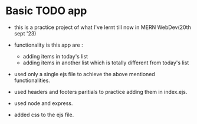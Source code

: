 # Basic TODO app

- this is a practice project of what I've lernt till now in MERN WebDev(20th sept '23)

- functionality is this app are : 
    - adding items in today's list
    - adding items in another list which is totally different from today's list

- used only a single ejs file to achieve the above mentioned functionalities.

- used headers and footers paritials to practice adding them in index.ejs.

- used node and express.

- added css to the ejs file.